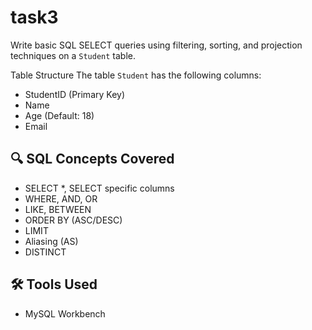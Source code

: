 # task3

Write basic SQL SELECT queries using filtering, sorting, and projection techniques on a `Student` table.

Table Structure
The table `Student` has the following columns:
- StudentID (Primary Key)
- Name
- Age (Default: 18)
- Email

## 🔍 SQL Concepts Covered
- SELECT *, SELECT specific columns
- WHERE, AND, OR
- LIKE, BETWEEN
- ORDER BY (ASC/DESC)
- LIMIT
- Aliasing (AS)
- DISTINCT

## 🛠 Tools Used
- MySQL Workbench

